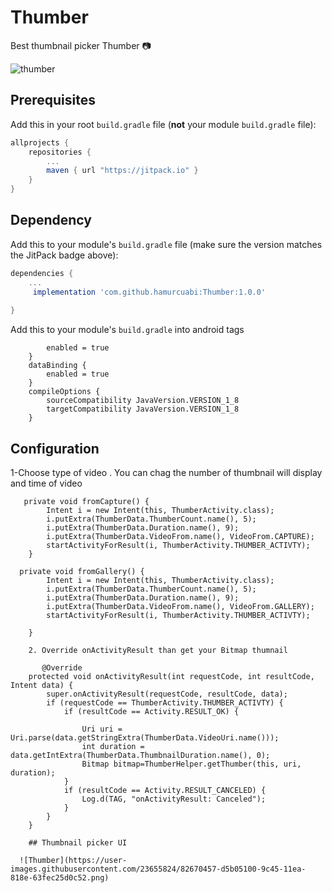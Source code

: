 # Thumber 
					
Best thumbnail picker Thumber :camera:

![thumber](https://user-images.githubusercontent.com/23655824/82667359-64ba6a80-9c40-11ea-9f8f-b0060c8390fd.png)
## Prerequisites

Add this in your root `build.gradle` file (**not** your module `build.gradle` file):

```gradle
allprojects {
	repositories {
		...
		maven { url "https://jitpack.io" }
	}
}
```

## Dependency

Add this to your module's `build.gradle` file (make sure the version matches the JitPack badge above):

```gradle
dependencies {
	...
	 implementation 'com.github.hamurcuabi:Thumber:1.0.0'
	 
}
```
Add this to your module's `build.gradle` into android tags

```   viewBinding {
        enabled = true
    }
    dataBinding {
        enabled = true
    }
    compileOptions {
        sourceCompatibility JavaVersion.VERSION_1_8
        targetCompatibility JavaVersion.VERSION_1_8
    }

```
## Configuration

1-Choose type of video . You can chag the number of thumbnail will display and time of video

```
   private void fromCapture() {
        Intent i = new Intent(this, ThumberActivity.class);
        i.putExtra(ThumberData.ThumberCount.name(), 5);
        i.putExtra(ThumberData.Duration.name(), 9);
        i.putExtra(ThumberData.VideoFrom.name(), VideoFrom.CAPTURE);
        startActivityForResult(i, ThumberActivity.THUMBER_ACTIVTY);
    }
   
  private void fromGallery() {
        Intent i = new Intent(this, ThumberActivity.class);
        i.putExtra(ThumberData.ThumberCount.name(), 5);
        i.putExtra(ThumberData.Duration.name(), 9);
        i.putExtra(ThumberData.VideoFrom.name(), VideoFrom.GALLERY);
        startActivityForResult(i, ThumberActivity.THUMBER_ACTIVTY);

    }
    
    2. Override onActivityResult than get your Bitmap thumnail
    
       @Override
    protected void onActivityResult(int requestCode, int resultCode, Intent data) {
        super.onActivityResult(requestCode, resultCode, data);
        if (requestCode == ThumberActivity.THUMBER_ACTIVTY) {
            if (resultCode == Activity.RESULT_OK) {
              
                Uri uri = Uri.parse(data.getStringExtra(ThumberData.VideoUri.name()));
                int duration = data.getIntExtra(ThumberData.ThumbnailDuration.name(), 0);
                Bitmap bitmap=ThumberHelper.getThumber(this, uri, duration);
            }
            if (resultCode == Activity.RESULT_CANCELED) {
                Log.d(TAG, "onActivityResult: Canceled");
            }
        }
    }
    
    ## Thumbnail picker UI
    
  ![Thumber](https://user-images.githubusercontent.com/23655824/82670457-d5b05100-9c45-11ea-818e-63fec25d0c52.png)


